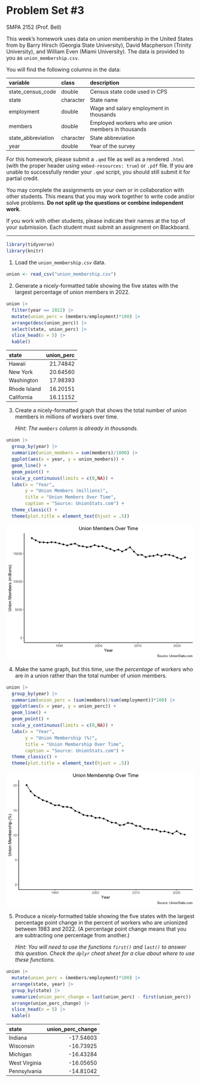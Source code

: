 # Problem Set \#3
SMPA 2152 (Prof. Bell)

This week’s homework uses data on union membership in the United States
from [](https://www.unionstats.com/) by Barry Hirsch (Georgia State
University), David Macpherson (Trinity University), and William Even
(Miami University). The data is provided to you as
`union_membership.csv`.

You will find the following columns in the data:

| variable           | class     | description                                         |
|:-------------------|:----------|:----------------------------------------------------|
| state_census_code  | double    | Census state code used in CPS                       |
| state              | character | State name                                          |
| employment         | double    | Wage and salary employment in thousands             |
| members            | double    | Employed workers who are union members in thousands |
| state_abbreviation | character | State abbreviation                                  |
| year               | double    | Year of the survey                                  |

For this homework, please submit a `.qmd` file as well as a rendered
`.html` (with the proper header using `embed-resources: true`) or `.pdf`
file. If you are unable to successfully render your `.qmd` script, you
should still submit it for partial credit.

You may complete the assignments on your own or in collaboration with
other students. This means that you may work together to write code
and/or solve problems. **Do not split up the questions or combine
independent work.**

If you work with other students, please indicate their names at the top
of your submission. Each student must submit an assignment on
Blackboard.

------------------------------------------------------------------------

``` r
library(tidyverse)
library(knitr)
```

1.  Load the `union_membership.csv` data.

``` r
union <- read_csv("union_membership.csv")
```

2.  Generate a nicely-formatted table showing the five states with the
    largest percentage of union members in 2022.

``` r
union |>
  filter(year == 2022) |>
  mutate(union_perc = (members/employment)*100) |>
  arrange(desc(union_perc)) |>
  select(state, union_perc) |>
  slice_head(n = 5) |>
  kable()
```

| state        | union_perc |
|:-------------|-----------:|
| Hawaii       |   21.74842 |
| New York     |   20.64560 |
| Washington   |   17.98393 |
| Rhode Island |   16.20151 |
| California   |   16.11152 |

3.  Create a nicely-formatted graph that shows the total number of union
    members in millions of workers over time.

    *Hint: The `members` column is already in thousands.*

``` r
union |>
  group_by(year) |>
  summarize(union_members = sum(members)/1000) |>
  ggplot(aes(x = year, y = union_members)) +
  geom_line() +
  geom_point() +
  scale_y_continuous(limits = c(0,NA)) +
  labs(x = "Year",
       y = "Union Members (millions)",
       title = "Union Members Over Time",
       caption = "Source: UnionStats.com") +
  theme_classic() +
  theme(plot.title = element_text(hjust = .5))
```

![](assignment3_files/figure-commonmark/unnamed-chunk-4-1.png)

4.  Make the same graph, but this time, use the *percentage* of workers
    who are in a union rather than the total number of union members.

``` r
union |>
  group_by(year) |>
  summarize(union_perc = (sum(members)/sum(employment))*100) |>
  ggplot(aes(x = year, y = union_perc)) +
  geom_line() +
  geom_point() +
  scale_y_continuous(limits = c(0,NA)) +
  labs(x = "Year",
       y = "Union Membership (%)",
       title = "Union Membership Over Time",
       caption = "Source: UnionStats.com") +
  theme_classic() +
  theme(plot.title = element_text(hjust = .5))
```

![](assignment3_files/figure-commonmark/unnamed-chunk-5-1.png)

5.  Produce a nicely-formatted table showing the five states with the
    largest percentage point change in the percent of workers who are
    unionized between 1983 and 2022. (A percentage point change means
    that you are subtracting one percentage from another.)

    *Hint: You will need to use the functions `first()` and `last()` to
    answer this question. Check the `dplyr` cheat sheet for a clue about
    where to use these functions.*

``` r
union |>
  mutate(union_perc = (members/employment)*100) |>
  arrange(state, year) |>
  group_by(state) |>
  summarize(union_perc_change = last(union_perc) - first(union_perc)) |>
  arrange(union_perc_change) |>
  slice_head(n = 5) |>
  kable()
```

| state         | union_perc_change |
|:--------------|------------------:|
| Indiana       |         -17.54603 |
| Wisconsin     |         -16.73925 |
| Michigan      |         -16.43284 |
| West Virginia |         -16.05650 |
| Pennsylvania  |         -14.81042 |
